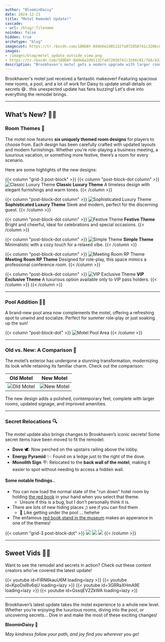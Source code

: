 ```yaml
---
author: "BloominDaisy"
date: 2024-12-21
title: "Motel Remodel Update!"
cascade:
- url: /blog/:filename
noindex: false
hidden: true
archetype: "blog"
imagecust: https://tr.rbxcdn.com/180DAY-8dde6e2d01132fa072858741c3266c81/768/432/Image/Png/noFilter
images:
- /images/blog/motel_update_outside_view.png
- https://tr.rbxcdn.com/180DAY-8dde6e2d01132fa072858741c3266c81/768/432/Image/Png/noFilter
description: "Brookhaven's motel gets a modern upgrade with larger rooms, a pool, and exciting new features."
---
```


Brookhaven's motel just received a fantastic makeover! Featuring spacious new rooms, a pool, and a lot of work for Daisy to update small details on secrets 😅.. this unexpected update has fans buzzing! Let's dive into everything the remodel brings.

---

## What’s New? 🏨✨

### Room Themes 🌟

The motel now features **six uniquely themed room designs** for players to choose from. Each design has been carefully crafted with updated layouts and modern furnishings. Whether you’re role-playing a business meeting, a luxurious vacation, or something more festive, there’s a room for every scenario.

Here are some highlights of the new designs:

{{< column "grid-3 post-block" >}}
{{< column "post-block-dot column" >}}
![Classic Luxury Theme](/images/blog/motel_update_classic_luxury_theme.png) **Classic Luxury Theme** A timeless design with elegant furnishings and warm tones.
{{< /column >}}

{{< column "post-block-dot column" >}}
![Sophisticated Luxury Theme](/images/blog/motel_update_sophisticated_luxury_theme.png) **Sophisticated Luxury Theme** Sleek and modern, perfect for the discerning guest.
{{< /column >}}

{{< column "post-block-dot column" >}}
![Festive Theme](/images/blog/motel_update_festive_theme.png) **Festive Theme** Bright and cheerful, ideal for celebrations and special occasions.
{{< /column >}}

{{< column "post-block-dot column" >}}
![Simple Theme](/images/blog/motel_update_simple_theme.png) **Simple Theme** Minimalistic with a cozy touch for a relaxed vibe.
{{< /column >}}

{{< column "post-block-dot column" >}}
![Meeting Room RP Theme](/images/blog/motel_update_meeting_room_rp_theme.png) **Meeting Room RP Theme** Designed for role-play, this space mimics a professional conference room.
{{< /column >}}

{{< column "post-block-dot column" >}}
![VIP Exclusive Theme](/images/blog/motel_update_VIP_exclusive_theme.png) **VIP Exclusive Theme** A luxurious option available only to VIP pass holders.
{{< /column >}}
{{< /column >}}

---

### Pool Addition 🏊‍♂️

A brand-new pool area now complements the motel, offering a refreshing spot to unwind and socialize. Perfect for summer role-play or just soaking up the sun!


{{< column "post-block-dot" >}}
![Motel Pool Area](/images/blog/motel_update_pool.png)
{{< /column >}}


---

### Old vs. New: A Comparison 🔄

The motel’s exterior has undergone a stunning transformation, modernizing its look while retaining its familiar charm. Check out the comparison:

| **Old Motel**                        | **New Motel**                         |
|--------------------------------------|---------------------------------------|
| ![Old Motel](/images/maps/motel.jpg) | ![New Motel](/images/blog/motel_update_outside_view.png) |

The new design adds a polished, contemporary feel, complete with larger rooms, updated signage, and improved amenities.

---

### Secret Relocations 🔍

The motel update also brings changes to Brookhaven’s iconic secrets! Some secret items have been moved to fit the remodel:

- **Dove** 🕊️: Now perched on the upstairs railing above the lobby.
- **Energy Pyramid** :sparkles:: Found on a ledge just to the right of the dove.
- **Monolith Sign** 🪧: Relocated to the **back wall of the motel**, making it easier to spot without needing to access a hidden wall.

#### Some notable findings..

- You can now load the normal state of the "run down" hotel room by holding [the red book](/lore/special_tools/the_red_book/) in your hand when you select that theme.
    - Unsure if this is a bug, but I don't personally think it is.
- There are _lots_ of new hiding places ;) see if you can find them
    - :eyes: Like getting under the pool ... hehehe
- The enfamous [red book stand in the museum](/lore/quests/ghostly_sighting/) makes an apperance in one of the themes!

{{< column "grid-3 post-block-dot" >}}
![](/images/blog/doves_energy_pyramid_motel.png)
![](/images/blog/red_book_stand_in_motel_room.png)
![](/images/blog/hold_red_book_load_motel_room.png)
{{< /column >}}

---

## Sweet Vids 🎥🍬

Want to see the remodel and secrets in action? Check out these content creators who’ve covered the latest update!

<div class="grid-2 post-vid-dot">
{{< youtube id=FlRN6kauU6M loading=lazy >}}
{{< youtube id=KpoDsl8v6qU loading=lazy >}}
{{< youtube id=3GRRaXHmA9E loading=lazy >}}
{{< youtube id=GssqEVZZkWA loading=lazy >}}
</div>

---

Brookhaven’s latest update takes the motel experience to a whole new level. Whether you’re enjoying the luxurious rooms, diving into the pool, or uncovering secrets...
Dive in and make the most of these exciting changes!

**BloominDaisy 💜**

_May kindness follow your path, and joy find you wherever you go!_
